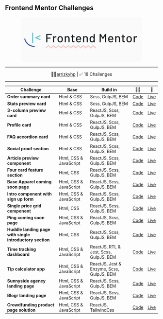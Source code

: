 ## Frontend Mentor Challenges

<p align="center">
<img src="assets/images/fm-logo-2.png" width="400">
</p>

---

<p align="center">
👩‍🚀<a href="https://www.frontendmentor.io/profile/arrizkyhp">arrizkyhp</a> | ✅ 18 Challenges
</p>

---

| Challenge                                                | Base                   | Build in                                  | 👨‍💻                                                                               | 🚀                                                                                |
| -------------------------------------------------------- | ---------------------- | ----------------------------------------- | -------------------------------------------------------------------------------- | --------------------------------------------------------------------------------- |
| **Order summary card**                                   | Html & CSS             | Scss, GulpJS, BEM                         | [ Code](https://github.com/arrizkyhp/fm-order-summary-component)                 | [ Live ](https://arrizkyhp.github.io/fm-order-summary-component/)                 |
| **Stats preview card**                                   | Html & CSS             | Scss, GulpJS, BEM                         | [ Code](https://github.com/arrizkyhp/fm-stats-preview-card-component)            | [ Live ](https://arrizkyhp.github.io/fm-stats-preview-card-component/)            |
| **3-column preview card**                                | Html & CSS             | ReactJS, Scss, GulpJS, BEM                | [ Code](https://github.com/arrizkyhp/three-column-preview-card)                  | [ Live ](https://arrizkyhp.github.io/three-column-preview-card/)                  |
| **Profile card**                                         | Html & CSS             | ReactJS, Scss, GulpJS, BEM                | [ Code](https://github.com/arrizkyhp/profile-card-component-main)                | [ Live ](https://arrizkyhp.github.io/profile-card-component-main/)                |
| **FAQ accordion card**                                   | Html & CSS             | ReactJS, Scss, GulpJS, BEM                | [ Code](https://github.com/arrizkyhp/faq-accordion-card-main)                    | [ Live ](https://arrizkyhp.github.io/faq-accordion-card-main/)                    |
| **Social proof section**                                 | Html & CSS             | ReactJS, Scss, GulpJS, BEM                | [ Code](https://github.com/arrizkyhp/fm-social-proof-section)                    | [ Live ](https://arrizkyhp.github.io/fm-social-proof-section/)                    |
| **Article preview component**                            | Html, CSS & JavaScript | ReactJS, Scss, GulpJS, BEM                | [ Code](https://github.com/arrizkyhp/fm-article-preview-component)               | [ Live ](https://arrizkyhp.github.io/fm-article-preview-component/)               |
| **Four card feature section**                            | Html, CSS              | ReactJS, Scss, GulpJS, BEM                | [ Code](https://github.com/arrizkyhp/fm-four-card-feature)                       | [ Live ](https://arrizkyhp.github.io/fm-four-card-feature/)                       |
| **Base Apparel coming soon page**                        | Html, CSS & JavaScript | ReactJS, Scss, GulpJS, BEM                | [ Code](https://github.com/arrizkyhp/fm-base-apparel-coming-soon)                | [ Live ](https://arrizkyhp.github.io/fm-base-apparel-coming-soon/)                |
| **Intro component with sign up form**                    | Html, CSS & JavaScript | ReactJS, Scss, GulpJS, BEM                | [ Code](https://github.com/arrizkyhp/fm-intro-component-with-signup-form)        | [ Live ](https://arrizkyhp.github.io/fm-intro-component-with-signup-form/)        |
| **Single price grid component**                          | Html, CSS              | ReactJS, Scss, GulpJS, BEM                | [ Code](https://github.com/arrizkyhp/fm-single-price-grid-component)             | [ Live ](https://arrizkyhp.github.io/fm-single-price-grid-component/)             |
| **Ping coming soon page**                                | Html, CSS & JavaScript | ReactJS, Scss, GulpJS, BEM                | [ Code](https://github.com/arrizkyhp/fm-ping-coming-soon-page)                   | [ Live ](https://arrizkyhp.github.io/fm-ping-coming-soon-page/)                   |
| **Huddle landing page with single introductory section** | Html, CSS              | ReactJS, Scss, GulpJS, BEM                | [ Code](https://github.com/arrizkyhp/fm-hundle-landing-with-single-introductory) | [ Live ](https://arrizkyhp.github.io/fm-hundle-landing-with-single-introductory/) |
| **Time tracking dashboard**                              | Html, CSS & JavaScript | ReactJS, RTL & Jest, Scss, GulpJS, BEM    | [ Code](https://github.com/arrizkyhp/fm-time-tracking-dashboard)                 | [ Live ](https://arrizkyhp.github.io/fm-time-tracking-dashboard/)                 |
| **Tip calculator app**                                   | Html, CSS & JavaScript | ReactJS, Jest & Enzyme, Scss, GulpJS, BEM | [ Code](https://github.com/arrizkyhp/fm-tip-calculator-app)                      | [ Live ](https://arrizkyhp.github.io/fm-tip-calculator-app/)                      |
| **Sunnyside agency landing page**                        | Html, CSS & JavaScript | ReactJS, Scss, GulpJS, BEM                | [ Code](https://github.com/arrizkyhp/fm-sunnyside-agency-landing-page)           | [ Live ](https://arrizkyhp.github.io/fm-sunnyside-agency-landing-page/)           |
| **Blogr landing page**                        | Html, CSS & JavaScript | ReactJS, Scss, GulpJS, BEM                | [ Code](https://github.com/arrizkyhp/fm-blogr-landing-page)           | [ Live ](https://arrizkyhp.github.io/fm-blogr-landing-page/)           |
| **Crowdfunding product page solution**                        | Html, CSS & JavaScript | ReactJS, TailwindCss                | [ Code](https://github.com/arrizkyhp/fm-crowdfunding-product-page)           | [ Live ](https://arrizkyhp.github.io/fm-crowdfunding-product-page/)           |


